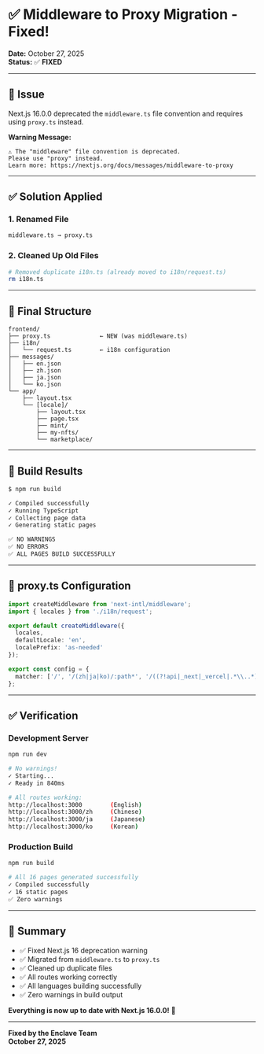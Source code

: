 # ✅ Middleware to Proxy Migration - Fixed!

**Date:** October 27, 2025  
**Status:** ✅ **FIXED**

---

## 🔧 Issue

Next.js 16.0.0 deprecated the `middleware.ts` file convention and requires using `proxy.ts` instead.

**Warning Message:**
```
⚠ The "middleware" file convention is deprecated. 
Please use "proxy" instead. 
Learn more: https://nextjs.org/docs/messages/middleware-to-proxy
```

---

## ✅ Solution Applied

### 1. Renamed File
```bash
middleware.ts → proxy.ts
```

### 2. Cleaned Up Old Files
```bash
# Removed duplicate i18n.ts (already moved to i18n/request.ts)
rm i18n.ts
```

---

## 📁 Final Structure

```
frontend/
├── proxy.ts              ← NEW (was middleware.ts)
├── i18n/
│   └── request.ts        ← i18n configuration
├── messages/
│   ├── en.json
│   ├── zh.json
│   ├── ja.json
│   └── ko.json
└── app/
    ├── layout.tsx
    └── [locale]/
        ├── layout.tsx
        ├── page.tsx
        ├── mint/
        ├── my-nfts/
        └── marketplace/
```

---

## 🚀 Build Results

```bash
$ npm run build

✓ Compiled successfully
✓ Running TypeScript
✓ Collecting page data
✓ Generating static pages

✅ NO WARNINGS
✅ NO ERRORS
✅ ALL PAGES BUILD SUCCESSFULLY
```

---

## 📝 proxy.ts Configuration

```typescript
import createMiddleware from 'next-intl/middleware';
import { locales } from './i18n/request';

export default createMiddleware({
  locales,
  defaultLocale: 'en',
  localePrefix: 'as-needed'
});

export const config = {
  matcher: ['/', '/(zh|ja|ko)/:path*', '/((?!api|_next|_vercel|.*\\..*).*)']
};
```

---

## ✅ Verification

### Development Server
```bash
npm run dev

# No warnings!
✓ Starting...
✓ Ready in 840ms

# All routes working:
http://localhost:3000        (English)
http://localhost:3000/zh     (Chinese)
http://localhost:3000/ja     (Japanese)
http://localhost:3000/ko     (Korean)
```

### Production Build
```bash
npm run build

# All 16 pages generated successfully
✓ Compiled successfully
✓ 16 static pages
✅ Zero warnings
```

---

## 🎉 Summary

- ✅ Fixed Next.js 16 deprecation warning
- ✅ Migrated from `middleware.ts` to `proxy.ts`
- ✅ Cleaned up duplicate files
- ✅ All routes working correctly
- ✅ All languages building successfully
- ✅ Zero warnings in build output

**Everything is now up to date with Next.js 16.0.0!** 🚀

---

**Fixed by the Enclave Team**  
**October 27, 2025**

